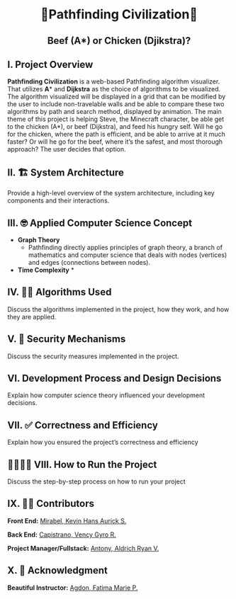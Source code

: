 <h1 align="center">🍗Pathfinding Civilization🥩</h1>
<h2 align="center">Beef (A*) or Chicken (Djikstra)?</h2>

## I. Project Overview
**Pathfinding Civilization** is a web-based Pathfinding algorithm visualizer. That utilizes **A*** and **Dijkstra** as the choice of algorithms to be visualized. The algorithm visualized will be displayed in a grid that can be modified by the user to include non-travelable walls and be able to compare these two algorithms by path and search method, displayed by animation. The main theme of this project is helping Steve, the Minecraft character, be able get to the chicken (A*), or beef (Dijkstra), and feed his hungry self. Will he go for the chicken, where the path is efficient, and be able to arrive at it much faster? Or will he go for the beef, where it’s the safest, and most thorough approach? The user decides that option.

## II. 🏗️ System Architecture
Provide a high-level overview of the system architecture, including
key components and their interactions.

## III. 🤓 Applied Computer Science Concept
* **Graph Theory**
  * Pathfinding directly applies principles of graph theory, a branch of mathematics and computer science that deals with nodes (vertices) and edges (connections between nodes).
* **Time Complexity**
  * 
## IV. 😵‍💫 Algorithms Used
Discuss the algorithms implemented in the project, how they work,
and how they are applied.

## V. 🔐 Security Mechanisms
Discuss the security measures implemented in the project.

## VI. Development Process and Design Decisions
Explain how computer science theory influenced your development
decisions.

## VII. ✅ Correctness and Efficiency
Explain how you ensured the project’s correctness and efficiency

## 🏃🏿‍♂️‍➡️ VIII. How to Run the Project
Discuss the step-by-step process on how to run your project

## IX. 🧑‍💻 Contributors
**Front End:** [Mirabel, Kevin Hans Aurick S.](https://github.com/kebinmirabel)

**Back End:** [Capistrano, Vency Gyro R.](https://github.com/KazuMoment)

**Project Manager/Fullstack:** [Antony, Aldrich Ryan V.](https://github.com/Kryptiku)

## X. 💖 Acknowledgment
**Beautiful Instructor:** [Agdon, Fatima Marie P.](https://github.com/marieemoiselle)
